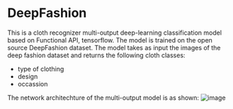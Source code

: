# DeepFashion
This is a cloth recognizer multi-output deep-learning classification model based on Functional API, tensorflow. The model is trained on the open source DeepFashion dataset. The model takes as input the images of the deep fashion dataset and returns the following cloth classes:
- type of clothing 
- design
- occassion

The network architechture of the multi-output model is as shown:
![image](https://user-images.githubusercontent.com/51826271/184906016-e7a142bc-a559-48a4-ad03-af85937eb0fe.png)
